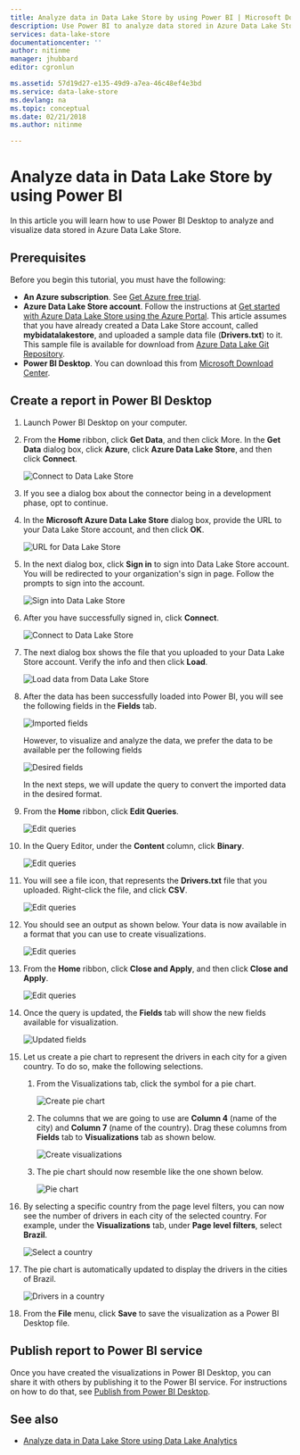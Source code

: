 ```yaml
---
title: Analyze data in Data Lake Store by using Power BI | Microsoft Docs
description: Use Power BI to analyze data stored in Azure Data Lake Store
services: data-lake-store
documentationcenter: ''
author: nitinme
manager: jhubbard
editor: cgronlun

ms.assetid: 57d19d27-e135-49d9-a7ea-46c48ef4e3bd
ms.service: data-lake-store
ms.devlang: na
ms.topic: conceptual
ms.date: 02/21/2018
ms.author: nitinme

---
```

# Analyze data in Data Lake Store by using Power BI
In this article you will learn how to use Power BI Desktop to analyze and visualize data stored in Azure Data Lake Store.

## Prerequisites
Before you begin this tutorial, you must have the following:

* **An Azure subscription**. See [Get Azure free trial](https://azure.microsoft.com/pricing/free-trial/).
* **Azure Data Lake Store account**. Follow the instructions at [Get started with Azure Data Lake Store using the Azure Portal](data-lake-store-get-started-portal.md). This article assumes that you have already created a Data Lake Store account, called **mybidatalakestore**, and uploaded a sample data file (**Drivers.txt**) to it. This sample file is available for download from [Azure Data Lake Git Repository](https://github.com/Azure/usql/tree/master/Examples/Samples/Data/AmbulanceData/Drivers.txt).
* **Power BI Desktop**. You can download this from [Microsoft Download Center](https://www.microsoft.com/en-us/download/details.aspx?id=45331). 

## Create a report in Power BI Desktop
1. Launch Power BI Desktop on your computer.
2. From the **Home** ribbon, click **Get Data**, and then click More. In the **Get Data** dialog box, click **Azure**, click **Azure Data Lake Store**, and then click **Connect**.
   
    ![Connect to Data Lake Store](./media/data-lake-store-power-bi/get-data-lake-store-account.png "Connect to Data Lake Store")
3. If you see a dialog box about the connector being in a development phase, opt to continue.
4. In the **Microsoft Azure Data Lake Store** dialog box, provide the URL to your Data Lake Store account, and then click **OK**.
   
    ![URL for Data Lake Store](./media/data-lake-store-power-bi/get-data-lake-store-account-url.png "URL for Data Lake Store")
5. In the next dialog box, click **Sign in** to sign into Data Lake Store account. You will be redirected to your organization's sign in page. Follow the prompts to sign into the account.
   
    ![Sign into Data Lake Store](./media/data-lake-store-power-bi/get-data-lake-store-account-signin.png "Sign into Data Lake Store")
6. After you have successfully signed in, click **Connect**.
   
    ![Connect to Data Lake Store](./media/data-lake-store-power-bi/get-data-lake-store-account-connect.png "Connect to Data Lake Store")
7. The next dialog box shows the file that you uploaded to your Data Lake Store account. Verify the info and then click **Load**.
   
    ![Load data from Data Lake Store](./media/data-lake-store-power-bi/get-data-lake-store-account-load.png "Load data from Data Lake Store")
8. After the data has been successfully loaded into Power BI, you will see the following fields in the **Fields** tab.
   
    ![Imported fields](./media/data-lake-store-power-bi/imported-fields.png "Imported fields")
   
    However, to visualize and analyze the data, we prefer the data to be available per the following fields
   
    ![Desired fields](./media/data-lake-store-power-bi/desired-fields.png "Desired fields")
   
    In the next steps, we will update the query to convert the imported data in the desired format.
9. From the **Home** ribbon, click **Edit Queries**.
   
    ![Edit queries](./media/data-lake-store-power-bi/edit-queries.png "Edit queries")
10. In the Query Editor, under the **Content** column, click **Binary**.
    
    ![Edit queries](./media/data-lake-store-power-bi/convert-query1.png "Edit queries")
11. You will see a file icon, that represents the **Drivers.txt** file that you uploaded. Right-click the file, and click **CSV**.    
    
    ![Edit queries](./media/data-lake-store-power-bi/convert-query2.png "Edit queries")
12. You should see an output as shown below. Your data is now available in a format that you can use to create visualizations.
    
    ![Edit queries](./media/data-lake-store-power-bi/convert-query3.png "Edit queries")
13. From the **Home** ribbon, click **Close and Apply**, and then click **Close and Apply**.
    
    ![Edit queries](./media/data-lake-store-power-bi/load-edited-query.png "Edit queries")
14. Once the query is updated, the **Fields** tab will show the new fields available for visualization.
    
    ![Updated fields](./media/data-lake-store-power-bi/updated-query-fields.png "Updated fields")
15. Let us create a pie chart to represent the drivers in each city for a given country. To do so, make the following selections.
    
    1. From the Visualizations tab, click the symbol for a pie chart.
       
        ![Create pie chart](./media/data-lake-store-power-bi/create-pie-chart.png "Create pie chart")
    2. The columns that we are going to use are **Column 4** (name of the city) and **Column 7** (name of the country). Drag these columns from **Fields** tab to **Visualizations** tab as shown below.
       
        ![Create visualizations](./media/data-lake-store-power-bi/create-visualizations.png "Create visualizations")
    3. The pie chart should now resemble like the one shown below.
       
        ![Pie chart](./media/data-lake-store-power-bi/pie-chart.png "Create visualizations")
16. By selecting a specific country from the page level filters, you can now see the number of drivers in each city of the selected country. For example, under the **Visualizations** tab, under **Page level filters**, select **Brazil**.
    
    ![Select a country](./media/data-lake-store-power-bi/select-country.png "Select a country")
17. The pie chart is automatically updated to display the drivers in the cities of Brazil.
    
    ![Drivers in a country](./media/data-lake-store-power-bi/driver-per-country.png "Drivers per country")
18. From the **File** menu, click **Save** to save the visualization as a Power BI Desktop file.

## Publish report to Power BI service
Once you have created the visualizations in Power BI Desktop, you can share it with others by publishing it to the Power BI service. For instructions on how to do that, see [Publish from Power BI Desktop](https://powerbi.microsoft.com/documentation/powerbi-desktop-upload-desktop-files/).

## See also
* [Analyze data in Data Lake Store using Data Lake Analytics](../data-lake-analytics/data-lake-analytics-get-started-portal.md)

